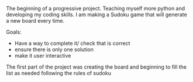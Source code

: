 The beginning of a progressive project. Teaching myself more python and developing my coding skills. I am making a Sudoku game that
will generate a new board every time.

Goals:
- Have a way to complete it/ check that is correct
- ensure there is only one solution
- make it user interactive

The first part of the project was creating the board and beginning to fill the list as needed following the rules of sudoku
